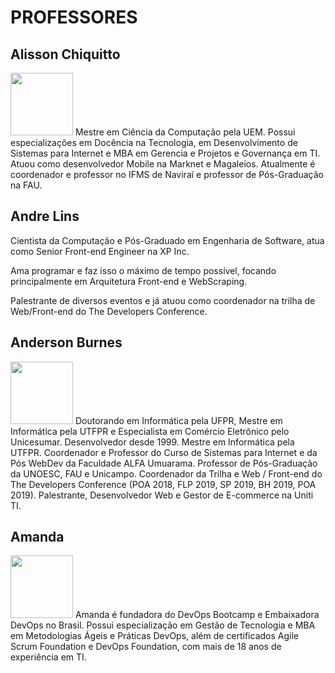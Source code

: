 # PROFESSORES

## Alisson Chiquitto
<img src="https://webdev.alfaumuarama.edu.br/arquivos/1576067978g.jpg" width="100">
Mestre em Ciência da Computação pela UEM. Possui especializações em Docência na Tecnologia, em Desenvolvimento de Sistemas para Internet e MBA em Gerencia e Projetos e Governança em TI. Atuou como desenvolvedor Mobile na Marknet e Magaleios. Atualmente é coordenador e professor no IFMS de Naviraí e professor de Pós-Graduação na FAU.

## Andre Lins
Cientista da Computação e Pós-Graduado em Engenharia de Software, atua como Senior Front-end Engineer na XP Inc.

Ama programar e faz isso o máximo de tempo possível, focando principalmente em Arquitetura Front-end e WebScraping.

Palestrante de diversos eventos e já atuou como coordenador na trilha de Web/Front-end do The Developers Conference.

## Anderson Burnes
<img src="https://webdev.alfaumuarama.edu.br/arquivos/1576672429g.jpg" width="100">
Doutorando em Informática pela UFPR, Mestre em Informática pela UTFPR e Especialista em Comércio Eletrônico pelo Unicesumar. Desenvolvedor desde 1999. Mestre em Informática pela UTFPR. Coordenador e Professor do Curso de Sistemas para Internet e da Pós WebDev da Faculdade ALFA Umuarama. Professor de Pós-Graduação da UNOESC, FAU e Unicampo. Coordenador da Trilha e Web / Front-end do The Developers Conference (POA 2018, FLP 2019, SP 2019, BH 2019, POA 2019). Palestrante, Desenvolvedor Web e Gestor de E-commerce na Uniti TI.

## Amanda
<img src="https://webdev.alfaumuarama.edu.br/arquivos/1617200404g.jpg" width="100">
Amanda é fundadora do DevOps Bootcamp e Embaixadora DevOps no Brasil. Possui especialização em Gestão de Tecnologia e MBA em Metodologias Ágeis e Práticas DevOps, além de certificados Agile Scrum Foundation e DevOps Foundation, com mais de 18 anos de experiência em TI.
